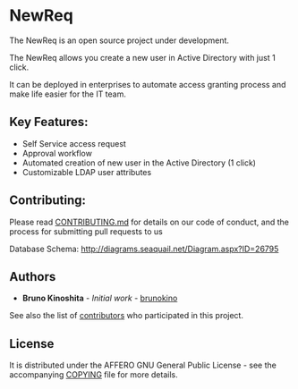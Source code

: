 # NewReq

The NewReq is an open source project under development.

The NewReq allows you create a new user in Active Directory with just 1 click.

It can be deployed in enterprises to automate access granting process and make life easier for the IT team. 


## Key Features:

* Self Service access request
* Approval workflow
* Automated creation of new user in the Active Directory (1 click)
* Customizable LDAP user attributes


## Contributing:

Please read [CONTRIBUTING.md](CONTRIBUTING.md) for details on our code of conduct, and the process for submitting pull requests to us


Database Schema:
http://diagrams.seaquail.net/Diagram.aspx?ID=26795



## Authors

* **Bruno Kinoshita** - *Initial work* - [brunokino](https://github.com/brunokino)

See also the list of [contributors](AUTHORS.md) who participated in this project.


## License

It is distributed under the AFFERO GNU General Public License - see the accompanying [COPYING](COPYING) file for more details.

